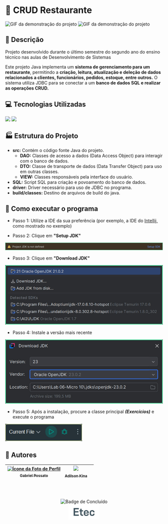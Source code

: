 # 🍕 CRUD Restaurante

<img src = "img/Demonstração1.gif" alt = "GIF da demonstração do projeto">
<img src = "img/Demonstração.gif" alt = "GIF da demonstração do projeto"/>

## 📰 Descrição
Projeto desenvolvido durante o último semestre do segundo ano do ensino técnico nas aulas de Desenvolvimento de Sistemas

Este projeto Java implementa um **sistema de gerenciamento para um restaurante**, permitindo a **criação, leitura, atualização e deleção de dados relacionados a clientes, funcionários, pedidos, estoque, entre outros.** O sistema utiliza JDBC para se conectar a um **banco de dados SQL e realizar as operações CRUD.**

## 💻 Tecnologias Utilizadas
<img src="https://cdn.jsdelivr.net/gh/devicons/devicon@latest/icons/java/java-plain.svg" height = "40"/> <img src="https://cdn.jsdelivr.net/gh/devicons/devicon@latest/icons/mysql/mysql-original.svg" height = "40"/>

## 🏭 Estrutura do Projeto
* **src:** Contém o código fonte Java do projeto.
    * **DAO:** Classes de acesso a dados (Data Access Object) para interagir com o banco de dados.
    * **DTO:**  Classe de transporte de dados (Data Transfer Object) para uso em outras classes.
    * **VIEW:** Classes responsáveis pela interface do usuário. 
* **SQL:** Script SQL para criação e povoamento do banco de dados.
* **driver:** Driver necessário para uso de JDBC no programa.
* **build/classes:** Destino de arquivos de build do java.

## 💾 Como executar o programa

- Passo 1: Utilize a IDE da sua preferência (por exemplo, a IDE do <a href = "https://www.jetbrains.com/pt-br/idea/"> Intellij, </a> como mostrado no exemplo) 

- Passo 2: Clique em **"Setup JDK"**
<img src = "img/Passo1.jpg">

- Passo 3: Clique em **"Download JDK"**
<img src = "img/Passo2.jpg">

- Passo 4: Instale a versão mais recente
<img src = "img/Passo3.jpg">

- Passo 5: Após a instalação, procure a classe principal ***(Exercícios)*** e execute o programa
<img src = "img/Passo4.jpg">

## 🙋 Autores
| [<img loading="lazy" src="https://avatars.githubusercontent.com/u/136634888?v=4" width=80 alt = "Ícone da Foto de Perfil"> <br> <sub> Gabriel Possato </sub>](https://github.com/possatogabriel) | [<img loading="lazy" src="https://avatars.githubusercontent.com/u/134547014?v=4" width=80><br><sub> Adilson Kina </sub>](https://github.com/Adilson-kina) | |
| :---: | :---: | :-

<br>
<br>
<p align = "center"> <img alt="Badge de Concluído" src="https://img.shields.io/badge/STATUS%20%20%20%20%20%20%20%20%20%20%20%20%20%20%20-conclu%C3%ADdo-green?style=for-the-badge"> <br/> <img src = "img/etec1.png" height = "50" alt = "Logo da ETEC"> </p>




